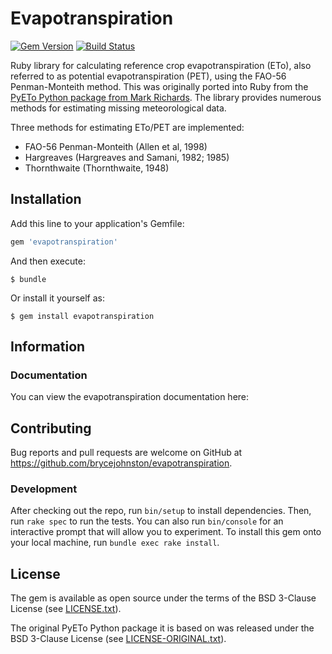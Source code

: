 # Evapotranspiration

[![Gem Version](http://img.shields.io/gem/v/evapotranspiration.svg)][gem]
[![Build Status](http://img.shields.io/travis/brycejohnston/evapotranspiration.svg)][travis]

[gem]: https://rubygems.org/gems/evapotranspiration
[travis]: http://travis-ci.org/brycejohnston/evapotranspiration

Ruby library for calculating reference crop evapotranspiration (ETo), also referred to as potential evapotranspiration (PET), using the FAO-56 Penman-Monteith method. This was originally ported into Ruby from the [PyETo Python package from Mark Richards](https://github.com/woodcrafty/PyETo). The library provides numerous methods for estimating missing meteorological data.

Three methods for estimating ETo/PET are implemented:

- FAO-56 Penman-Monteith (Allen et al, 1998)
- Hargreaves (Hargreaves and Samani, 1982; 1985)
- Thornthwaite (Thornthwaite, 1948)

## Installation

Add this line to your application's Gemfile:

```ruby
gem 'evapotranspiration'
```

And then execute:

    $ bundle

Or install it yourself as:

    $ gem install evapotranspiration

## Information

### Documentation

You can view the evapotranspiration documentation here:

## Contributing

Bug reports and pull requests are welcome on GitHub at https://github.com/brycejohnston/evapotranspiration.

### Development

After checking out the repo, run `bin/setup` to install dependencies. Then, run `rake spec` to run the tests. You can also run `bin/console` for an interactive prompt that will allow you to experiment. To install this gem onto your local machine, run `bundle exec rake install`.

## License

The gem is available as open source under the terms of the BSD 3-Clause License (see [LICENSE.txt](https://github.com/brycejohnston/evapotranspiration/blob/master/LICENSE.txt)).

The original PyETo Python package it is based on was released under the BSD 3-Clause License (see [LICENSE-ORIGINAL.txt](https://github.com/brycejohnston/evapotranspiration/blob/master/LICENSE-ORIGINAL.txt)).
